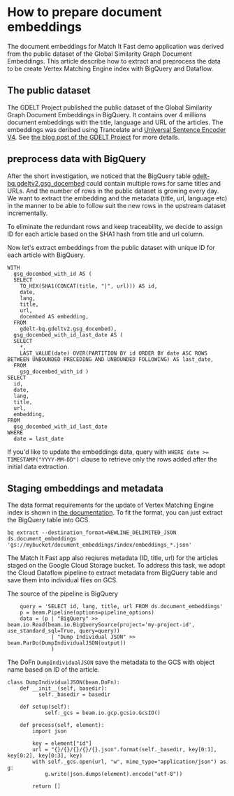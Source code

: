 # How to prepare document embeddings

The document embeddings for Match It Fast demo application was derived from the public dataset of the Global Similarity Graph Document Embeddings.
This article describe how to extract and preprocess the data to be create Vertex Matching Engine index with BigQuery and Dataflow.

## The public dataset

The GDELT Project published the public dataset of the Global Similarity Graph Document Embeddings in BigQuery.
It contains over 4 millions document embeddings with the title, language and URL of the articles.
The embeddings was deribed using Trancelate and [Universal Sentence Encoder V4](https://tfhub.dev/google/universal-sentence-encoder/4).
See [the blog post of the GDELT Project](https://blog.gdeltproject.org/announcing-the-global-similarity-graph-document-embeddings-using-the-universal-sentence-encoder/) for more details.

## preprocess data with BigQuery

After the short investigation, we noticed that the BigQuery table [gdelt-bq.gdeltv2.gsg_docembed](https://console.cloud.google.com/bigquery?project=gdelt-bq&ws=&p=gdelt-bq&d=gdeltv2&t=gsg_docembed&page=table) could contain multiple rows for same titles and URLs.
And the number of rows in the public dataset is growing every day. We want to extract the embedding and the metadata (title, url, language etc) in the manner to be able to follow suit the new rows in the upstream dataset incrementally.

To eliminate the redundant rows and keep traceability, we decide to assign ID for each article based on the SHA1 hash from title and url column.

Now let's extract embeddings from the public dataset with unique ID for each article with BigQuery.

```
WITH
  gsg_docembed_with_id AS (
  SELECT
    TO_HEX(SHA1(CONCAT(title, "|", url))) AS id,
    date,
    lang,
    title,
    url,
    docembed AS embedding,
  FROM
    gdelt-bq.gdeltv2.gsg_docembed),
  gsg_docembed_with_id_last_date AS (
  SELECT
    *,
    LAST_VALUE(date) OVER(PARTITION BY id ORDER BY date ASC ROWS BETWEEN UNBOUNDED PRECEDING AND UNBOUNDED FOLLOWING) AS last_date,
  FROM
    gsg_docembed_with_id )
SELECT
  id,
  date,
  lang,
  title,
  url,
  embedding,
FROM
  gsg_docembed_with_id_last_date
WHERE
  date = last_date
```

If you'd like to update the embeddings data, query with `WHERE date >= TIMESTAMP("YYYY-MM-DD")` clause to retrieve only the rows added after the initial data extraction.

## Staging embeddings and metadata

The data format requirements for the update of Vertex Matching Engine index is shown in [the documentation](https://cloud.google.com/vertex-ai/docs/matching-engine/using-matching-engine#data-file-formats).
To fit the format, you can just extract the BigQuery table into GCS.

```
bq extract --destination_format=NEWLINE_DELIMITED_JSON ds.document_embeddings 'gs://mybucket/document_embeddings/index/embeddings_*.json'
```

The Match It Fast app also reqiures metadata (ID, title, url) for the articles staged on the Google Cloud Storage bucket.
To address this task, we adopt the Cloud Dataflow pipeline to extract metadata from BigQuery table and save them into individual files on GCS.

The source of the pipeline is BigQuery

```
    query = 'SELECT id, lang, title, url FROM ds.document_embeddings'
    p = beam.Pipeline(options=pipeline_options)
    data = (p | "BigQuery" >> beam.io.Read(beam.io.BigQuerySource(project='my-project-id', use_standard_sql=True, query=query))
              | "Dump Individual JSON" >> beam.ParDo(DumpIndividualJSON(output))
              )
```

The DoFn `DumpIndividualJSON` save the metadata to the GCS with object name based on ID of the article.

```
class DumpIndividualJSON(beam.DoFn):
    def __init__(self, basedir):
          self._basedir = basedir

    def setup(self):
            self._gcs = beam.io.gcp.gcsio.GcsIO()

    def process(self, element):
        import json

        key = element["id"]
        url = "{}/{}/{}/{}/{}.json".format(self._basedir, key[0:1], key[0:2], key[0:3], key)
        with self._gcs.open(url, "w", mime_type="application/json") as g:
            g.write(json.dumps(element).encode("utf-8"))

        return []
```

